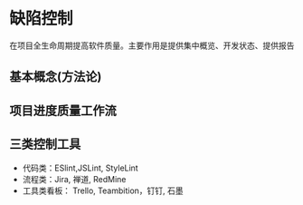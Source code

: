 # 缺陷控制

在项目全生命周期提高软件质量。主要作用是提供集中概览、开发状态、提供报告

## 基本概念(方法论)

## 项目进度质量工作流

## 三类控制工具

* 代码类：ESlint,JSLint, StyleLint
* 流程类：Jira, 禅道, RedMine
* 工具类看板： Trello, Teambition，钉钉, 石墨
